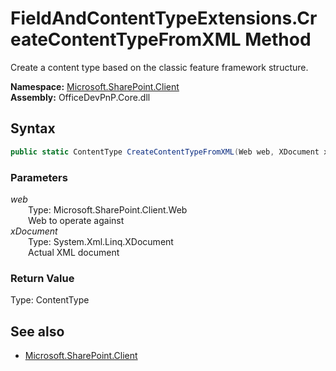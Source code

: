 # FieldAndContentTypeExtensions.CreateContentTypeFromXML Method  
Create a content type based on the classic feature framework structure.  

**Namespace:** [Microsoft.SharePoint.Client](Microsoft.SharePoint.Client.md)  
**Assembly:** OfficeDevPnP.Core.dll  
## Syntax
```C#
public static ContentType CreateContentTypeFromXML(Web web, XDocument xDocument)
```
### Parameters
*web*  
&emsp;&emsp;Type: Microsoft.SharePoint.Client.Web  
&emsp;&emsp;Web to operate against  
*xDocument*  
&emsp;&emsp;Type: System.Xml.Linq.XDocument  
&emsp;&emsp;Actual XML document  
### Return Value
Type: ContentType  

## See also
- [Microsoft.SharePoint.Client](Microsoft.SharePoint.Client.md)
